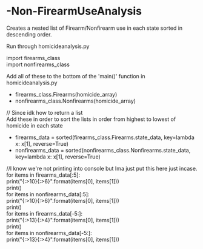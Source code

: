 # -Non-FirearmUseAnalysis

Creates a nested list of Firearm/Nonfirearm use in each state sorted in descending order.

Run through homicideanalysis.py

import firearms_class<br />
import nonfirearms_class

Add all of these to the bottom of the 'main()' function in homicideanalysis.py
  - firearms_class.Firearms(homicide_array)<br />
  - nonfirearms_class.Nonfirearms(homicide_array)<br />

// Since idk how to return a list<br />
Add these in order to sort the lists in order from highest to lowest of homicide in each state
  - firearms_data = sorted(firearms_class.Firearms.state_data, key=lambda x: x[1], reverse=True)<br />
  - nonfirearms_data = sorted(nonfirearms_class.Nonfirearms.state_data, key=lambda x: x[1], reverse=True)<br />

//I know we're not printing into console but Ima just put this here just incase. 
    for items in firearms_data[:5]:<br />
           print("{:>10}{:>6}".format(items[0], items[1]))<br />
    print()<br />
    for items in nonfirearms_data[:5]:<br />
        print("{:>10}{:>6}".format(items[0], items[1]))<br />
    print()<br />
    for items in firearms_data[-5:]:<br />
        print("{:>13}{:>4}".format(items[0], items[1]))<br />
    print()<br />
    for items in nonfirearms_data[-5:]:<br />
        print("{:>13}{:>4}".format(items[0], items[1]))<br />
